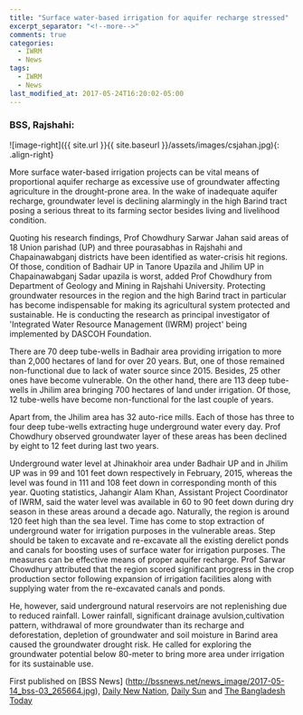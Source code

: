 ```yaml
---
title: "Surface water-based irrigation for aquifer recharge stressed"
excerpt_separator: "<!--more-->"
comments: true
categories:
  - IWRM
  - News
tags:
  - IWRM
  - News
last_modified_at: 2017-05-24T16:20:02-05:00
---
```


### BSS, Rajshahi: 
![image-right]({{ site.url }}{{ site.baseurl }}/assets/images/csjahan.jpg){: .align-right}

More surface water-based irrigation projects can be vital means of proportional aquifer recharge as excessive use of groundwater affecting agriculture in the drought-prone area.
In the wake of inadequate aquifer recharge, groundwater level is declining alarmingly in the high Barind tract posing a serious threat to its farming sector besides living and livelihood condition.
<!--more-->
Quoting his research findings, Prof Chowdhury Sarwar Jahan said areas of 18 Union parishad (UP) and three pourasabhas in Rajshahi and Chapainawabganj districts have been identified as water-crisis hit regions.
Of those, condition of Badhair UP in Tanore Upazila and Jhilim UP in
Chapainawabganj Sadar upazila is worst, added Prof Chowdhury from Department of Geology and Mining in Rajshahi University.
Protecting groundwater resources in the region and the high Barind tract in particular has become indispensable for making its agricultural system protected and sustainable. He is conducting the research as principal investigator of 'Integrated Water Resource Management (IWRM) project' being implemented by DASCOH Foundation.

There are 70 deep tube-wells in Badhair area providing irrigation to more than 2,000 hectares of land for over 20 years. But, one of those remained non-functional due to lack of water source since 2015. Besides, 25 other ones have become vulnerable.
On the other hand, there are 113 deep tube-wells in Jhilim area bringing 700 hectares of land under irrigation. Of those, 12 tube-wells have become non-functional for the last couple of years.

Apart from, the Jhilim area has 32 auto-rice mills. Each of those has three to four deep tube-wells extracting huge underground water every day. Prof Chowdhury observed groundwater layer of these areas has been declined by eight to 12 feet during last two years.

Underground water level at Jhinakhoir area under Badhair UP and in Jhilim UP was in 99 and 101 feet down respectively in February, 2015, whereas the level was found in 111 and 108 feet down in corresponding month of this year.
Quoting statistics, Jahangir Alam Khan, Assistant Project Coordinator of IWRM, said the water level was available in 60 to 90 feet down during dry season in these areas around a decade ago. Naturally, the region is around 120 feet high than the sea level. Time has come to stop extraction of underground water for irrigation purposes in the vulnerable areas.
Step should be taken to excavate and re-excavate all the existing derelict ponds and canals for boosting uses of surface water for irrigation purposes. The measures can be effective means of proper aquifer recharge. Prof Sarwar Chowdhury attributed that the region scored significant progress in the crop production sector following expansion of irrigation facilities along with supplying water from the re-excavated canals and ponds.

He, however, said underground natural reservoirs are not replenishing due to reduced rainfall. Lower rainfall, significant drainage avulsion,cultivation pattern, withdrawal of more groundwater than its recharge and deforestation, depletion of groundwater and soil moisture in Barind area caused the groundwater drought risk.
He called for exploring the groundwater potential below 80-meter to bring more area under irrigation for its sustainable use.

First published on [BSS News] (http://bssnews.net/news_image/2017-05-14_bss-03_265664.jpg), [Daily New Nation](http://thedailynewnation.com/news/133833/surface-water-based-irrigation--for-aquifer-recharge-stressed/),
[Daily Sun](http://www.daily-sun.com/printversion/details/226457/Surface-waterbased-irrigation-vital-for-aquifer-recharge:-Experts/) and [The Bangladesh Today](http://thebangladeshtoday.com/2017/05/surface-water-based-irrigation-vital-aquifer-recharge-experts/)